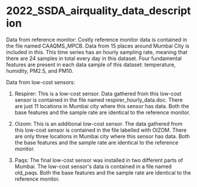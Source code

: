 # 2022_SSDA_airquality_data_description

Data from reference monitor:
Costly reference monitor data is contained in the file named CAAQMS_MPCB. Data from 15 places around Mumbai City is included in this. This time series has an hourly sampling rate, meaning that there are 24 samples 
in total every day in this dataset. Four fundamental features are present in each data sample of this dataset: temperature, humidity, PM2.5, and PM10.

Data from low-cost sensors:
1) Respirer: This is a low-cost sensor. Data gathered from this low-cost sensor is contained in the file named respirer_hourly_data.doc. There are just 11 locations in Mumbai city where this sensor has data.
   Both the base features and the sample rate are identical to the reference monitor.

3) Oizom: This is an additional low-cost sensor. The data gathered from this low-cost sensor is contained in the file labelled with OIZOM. There are only three locations in Mumbai city where this sensor has
   data. Both the base features and the sample rate are identical to the reference monitor.

5) Paqs: The final low-cost sensor was installed in two different parts of Mumbai. The low-cost sensor's data is contained in a file named old_paqs. Both the base features and the sample rate are identical to
   the reference monitor.

